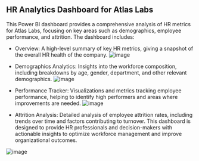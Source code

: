 ## HR Analytics Dashboard for Atlas Labs
This Power BI dashboard provides a comprehensive analysis of HR metrics for Atlas Labs, focusing on key areas such as demographics, employee performance, and attrition. 
The dashboard includes:

- Overview: A high-level summary of key HR metrics, giving a snapshot of the overall HR health of the company.
![image](https://github.com/user-attachments/assets/962b2fd4-3f65-4d4f-b221-96edf099d413)



- Demographics Analytics: Insights into the workforce composition, including breakdowns by age, gender, department, and other relevant demographics.
![image](https://github.com/user-attachments/assets/4876eb5d-0d9e-48d5-8ed8-960150cfc268)
  
- Performance Tracker: Visualizations and metrics tracking employee performance, helping to identify high performers and areas where improvements are needed.
![image](https://github.com/user-attachments/assets/39237006-1af4-4c95-9a40-c75d2a25e4f2)


- Attrition Analysis: Detailed analysis of employee attrition rates, including trends over time and factors contributing to turnover.
This dashboard is designed to provide HR professionals and decision-makers with actionable insights to optimize workforce management and improve organizational outcomes.

![image](https://github.com/user-attachments/assets/13278788-7a40-4037-b7a9-61d3223a031b)
